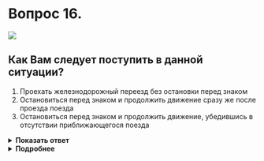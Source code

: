 # Вопрос 16.

![](https://s.drom.ru/i24227/pdd/tickets/2016/1542608828.jpg)

## Как Вам следует поступить в данной ситуации?

1. Проехать железнодорожный переезд без остановки перед знаком
2. Остановиться перед знаком и продолжить движение сразу же после проезда поезда
3. Остановиться перед знаком и продолжить движение, убедившись в отсутствии приближающегося поезда

<details>
<summary><b>Показать ответ</b></summary>
Правильный ответ: 3
</details>
<details>
<summary><b>Подробнее</b></summary>
На пути движения многопутная железная дорога. Вам необходимо остановиться перед знаком 2.5 «Движение без остановки запрещено», дождаться проезда поезда и, убедившись в отсутствии приближающихся поездов с обоих направлений, продолжить дальнейшее движение.
(«Дорожные знаки», пункты 15.1, 15.2, 15.3, 15.4 ПДД)
</details>